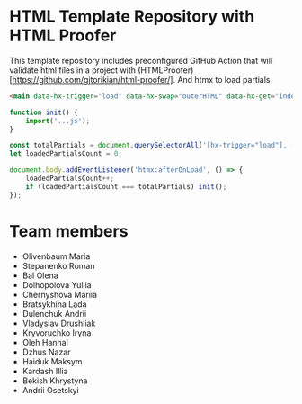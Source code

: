 # HTML Template Repository with HTML Proofer

This template repository includes preconfigured GitHub Action that will validate html files in a project with (HTMLProofer)[https://github.com/gjtorikian/html-proofer/].
And htmx to load partials

```html
<main data-hx-trigger="load" data-hx-swap="outerHTML" data-hx-get="index.main.partial.html"></main>
```


```js
function init() {
    import('...js');
}

const totalPartials = document.querySelectorAll('[hx-trigger="load"], [data-hx-trigger="load"]').length;
let loadedPartialsCount = 0;

document.body.addEventListener('htmx:afterOnLoad', () => {
    loadedPartialsCount++;
    if (loadedPartialsCount === totalPartials) init();
});
```
# Team members
- Olivenbaum Maria
- Stepanenko Roman
- Bal Olena
- Dolhopolova Yuliia
- Chernyshova Mariia
- Bratsykhina Lada
- Dulenchuk Andrii
- Vladyslav Drushliak
- Kryvoruchko Iryna
- Oleh Hanhal
- Dzhus Nazar
- Haiduk Maksym
- Kardash Illia
- Bekish Khrystyna
- Andrii Osetskyi
